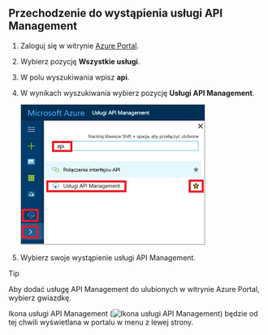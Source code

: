 ## <a name="go-to-your-api-management-instance"></a>Przechodzenie do wystąpienia usługi API Management

1. Zaloguj się w witrynie [Azure Portal](https://portal.azure.com). 
2. Wybierz pozycję **Wszystkie usługi**.  
3. W polu wyszukiwania wpisz **api**.
4. W wynikach wyszukiwania wybierz pozycję **Usługi API Management**.

    ![Wybieranie pozycji Usługi API Management w wynikach wyszukiwania](./media/api-management-navigate-to-instance/navigate-to-api-management-services.png)

5. Wybierz swoje wystąpienie usługi API Management.

> [!TIP]
> Aby dodać usługę API Management do ulubionych w witrynie Azure Portal, wybierz gwiazdkę.
>
> Ikona usługi API Management (![Ikona usługi API Management](./media/api-management-navigate-to-instance/apim-icon.png)) będzie od tej chwili wyświetlana w portalu w menu z lewej strony.
 



